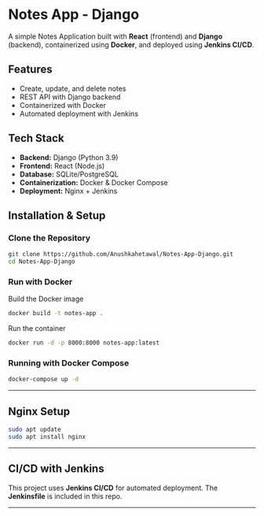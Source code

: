 # Notes App - Django

A simple Notes Application built with **React** (frontend) and **Django** (backend), containerized using **Docker**, and deployed using **Jenkins CI/CD**.

## Features
- Create, update, and delete notes  
- REST API with Django backend  
- Containerized with Docker  
- Automated deployment with Jenkins  

## Tech Stack
- **Backend:** Django (Python 3.9)  
- **Frontend:** React (Node.js)  
- **Database:** SQLite/PostgreSQL  
- **Containerization:** Docker & Docker Compose  
- **Deployment:** Nginx + Jenkins  

## Installation & Setup

### Clone the Repository
```bash
git clone https://github.com/Anushkahetawal/Notes-App-Django.git
cd Notes-App-Django
```

### Run with Docker
 Build the Docker image 
```bash
docker build -t notes-app .
```
 Run the container 
```bash
docker run -d -p 8000:8000 notes-app:latest
```

### Running with Docker Compose
```bash
docker-compose up -d
```

---

## Nginx Setup
```bash
sudo apt update
sudo apt install nginx
```

---

## CI/CD with Jenkins
This project uses **Jenkins CI/CD** for automated deployment. The **Jenkinsfile** is included in this repo.

---
